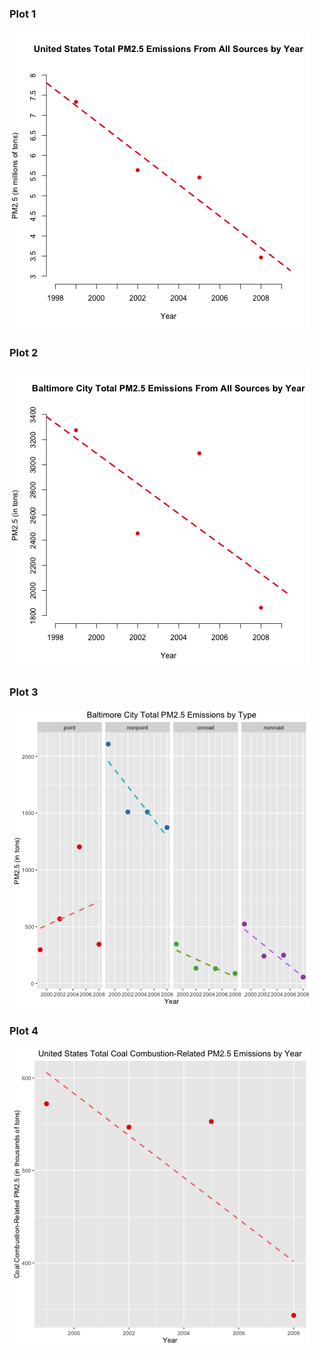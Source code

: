 ### Plot 1

![plot of US PM2.5](plot1.png)


### Plot 2

![plot of Baltimore PM2.5](plot2.png)


### Plot 3

![plot of Baltimore PM2.5 by Source](plot3.png)


### Plot 4

![plot of Baltimore PM2.5 by Source](plot4.png)
